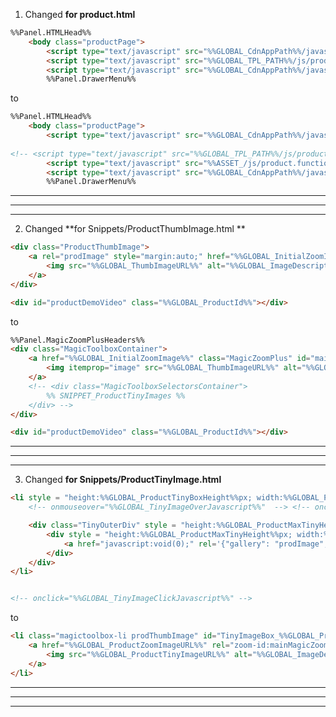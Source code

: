 1. Changed  **for product.html**
```HTML  
%%Panel.HTMLHead%%
    <body class="productPage">
        <script type="text/javascript" src="%%GLOBAL_CdnAppPath%%/javascript/jquery/plugins/validate/jquery.validate.js?%%GLOBAL_JSCacheToken%%"></script>
        <script type="text/javascript" src="%%GLOBAL_TPL_PATH%%/js/product.functions.js?%%GLOBAL_JSCacheToken%%"></script>
        <script type="text/javascript" src="%%GLOBAL_CdnAppPath%%/javascript/product.js?%%GLOBAL_JSCacheToken%%"></script>
        %%Panel.DrawerMenu%%
```  

to

```HTML  
%%Panel.HTMLHead%%
    <body class="productPage">
        <script type="text/javascript" src="%%GLOBAL_CdnAppPath%%/javascript/jquery/plugins/validate/jquery.validate.js?%%GLOBAL_JSCacheToken%%"></script>
        
<!-- <script type="text/javascript" src="%%GLOBAL_TPL_PATH%%/js/product.functions.js?%%GLOBAL_JSCacheToken%%"></script> -->
        <script type="text/javascript" src="%%ASSET_/js/product.functions.js%%"></script> 
        <script type="text/javascript" src="%%GLOBAL_CdnAppPath%%/javascript/product.js?%%GLOBAL_JSCacheToken%%"></script>
        %%Panel.DrawerMenu%%
```


------------------------------------------------------------------------------------------------------------
------------------------------------------------------------------------------------------------------------
------------------------------------------------------------------------------------------------------------


2. Changed  **for Snippets/ProductThumbImage.html **

```HTML  
<div class="ProductThumbImage">
    <a rel="prodImage" style="margin:auto;" href="%%GLOBAL_InitialZoomImage%%"  onclick="%%GLOBAL_TinyImageClickJavascript%% return false;">
        <img src="%%GLOBAL_ThumbImageURL%%" alt="%%GLOBAL_ImageDescription%%" title="%%GLOBAL_ImageDescription%%" class="category-thumb-image" />
    </a>
</div>

<div id="productDemoVideo" class="%%GLOBAL_ProductId%%"></div>
```  

to 

```HTML  
%%Panel.MagicZoomPlusHeaders%%
<div class="MagicToolboxContainer">
    <a href="%%GLOBAL_InitialZoomImage%%" class="MagicZoomPlus" id="mainMagicZoomPlusImage" title="%%GLOBAL_ImageDescription%%" href="%%GLOBAL_InitialZoomImage%%">
        <img itemprop="image" src="%%GLOBAL_ThumbImageURL%%" alt="%%GLOBAL_ImageDescription%%" />
    </a>
    <!-- <div class="MagicToolboxSelectorsContainer">
        %% SNIPPET_ProductTinyImages %%
    </div> -->
</div>

<div id="productDemoVideo" class="%%GLOBAL_ProductId%%"></div>
```


------------------------------------------------------------------------------------------------------------
------------------------------------------------------------------------------------------------------------
------------------------------------------------------------------------------------------------------------


3. Changed  **for Snippets/ProductTinyImage.html**

```HTML  
<li style = "height:%%GLOBAL_ProductTinyBoxHeight%%px; width:%%GLOBAL_ProductTinyBoxWidth%%px;" id="TinyImageBox_%%GLOBAL_ProductThumbIndex%%" onclick="%%GLOBAL_TinyImageOverJavascript%%" class="prodThumbImage"> 
    <!-- onmouseover="%%GLOBAL_TinyImageOverJavascript%%"  --> <!-- onclick="%%GLOBAL_TinyImageClickJavascript%%" -->

    <div class="TinyOuterDiv" style = "height:%%GLOBAL_ProductMaxTinyHeight%%px; width:%%GLOBAL_ProductMaxTinyWidth%%px;">
        <div style = "height:%%GLOBAL_ProductMaxTinyHeight%%px; width:%%GLOBAL_ProductMaxTinyWidth%%px;">
            <a href="javascript:void(0);" rel='{"gallery": "prodImage", "smallimage": "%%GLOBAL_ProductThumbImageURL%%", "largeimage": "%%GLOBAL_ProductZoomImageURL%%"}'><img id="TinyImage_%%GLOBAL_ProductThumbIndex%%" style="padding-top:%%GLOBAL_TinyImageTopPadding%%px;" width="%%GLOBAL_TinyImageWidth%%" height="%%GLOBAL_TinyImageHeight%%" src="%%GLOBAL_ProductTinyImageURL%%" alt="%%GLOBAL_ImageDescription%%" title="%%GLOBAL_ImageDescription%%" /></a>
        </div>
    </div>
</li>


<!-- onclick="%%GLOBAL_TinyImageClickJavascript%%" -->
```  

to

```HTML  
<li class="magictoolbox-li prodThumbImage" id="TinyImageBox_%%GLOBAL_ProductThumbIndex%%" onclick="%%GLOBAL_TinyImageOverJavascript%%">
    <a href="%%GLOBAL_ProductZoomImageURL%%" rel="zoom-id:mainMagicZoomPlusImage" rev="%%GLOBAL_ProductThumbImageURL%%" title="%%GLOBAL_ImageDescription%%">
        <img src="%%GLOBAL_ProductTinyImageURL%%" alt="%%GLOBAL_ImageDescription%%" />
    </a>
</li>
```  


------------------------------------------------------------------------------------------------------------
------------------------------------------------------------------------------------------------------------
------------------------------------------------------------------------------------------------------------


